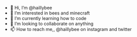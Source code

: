 - 👋 Hi, I’m @haillybee
- 👀 I’m interested in bees and minecraft
- 🌱 I’m currently learning how to code
- 💞️ I’m looking to collaborate on anything
- 📫 How to reach me,, @haillybee on instagram and twitter

<!---
haillybee/haillybee is a ✨ special ✨ repository because its `README.md` (this file) appears on your GitHub profile.
You can click the Preview link to take a look at your changes.
--->
